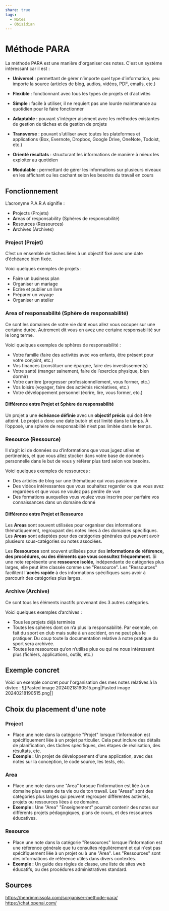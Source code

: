 ```yaml
---
share: true
tags:
  - Notes
  - Obisidian
---
```


# Méthode PARA
La méthode PARA est une manière d'organiser ces notes. C'est un système intéressant car il est :
- **Universel** : permettant de gérer n’importe quel type d’information, peu importe la source (articles de blog, audios, vidéos, PDF, emails, etc.)

- **Flexible** : fonctionnant avec tous les types de projets et d’activités 

- **Simple** : facile à utiliser, il ne requiert pas une lourde maintenance au quotidien pour le faire fonctionner

- **Adaptable** : pouvant s’intégrer aisément avec les méthodes existantes de gestion de tâches et de gestion de projets

- **Transverse** : pouvant s’utiliser avec toutes les plateformes et applications (Box, Evernote, Dropbox, Google Drive, OneNote, Todoist, etc.)

- **Orienté résultats** : structurant les informations de manière à mieux les exploiter au quotidien 

- **Modulable** : permettant de gérer les informations sur plusieurs niveaux en les affichant ou les cachant selon les besoins du travail en cours

## Fonctionnement

L’acronyme P.A.R.A signifie :
- **P**rojects (Projets)
- **A**reas of responsability (Sphères de responsabilité)
- **R**esources (Ressources)
- **A**rchives (Archives)

### Project (Projet)
C’est un ensemble de tâches liées à un objectif fixé avec une date d’échéance bien fixée. 

Voici quelques exemples de projets :
- Faire un business plan
- Organiser un mariage
- Ecrire et publier un livre
- Préparer un voyage
- Organiser un atelier

### Area of responsabilité (Sphère de responsabilité)

Ce sont les domaines de votre vie dont vous allez vous occuper sur une certaine durée. Autrement dit vous en avez une certaine responsabilité sur le long terme.

Voici quelques exemples de sphères de responsabilité :
- Votre famille (faire des activités avec vos enfants, être présent pour votre conjoint, etc.)
- Vos finances (constituer une épargne, faire des investissements)
- Votre santé (manger sainement, faire de l’exercice physique, bien dormir)
- Votre carrière (progresser professionnellement, vous former, etc.)
- Vos loisirs (voyager, faire des activités récréatives, etc.)
- Votre développement personnel (écrire, lire, vous former, etc.)

#### Différence entre Projet et Sphère de responsabilité

Un projet a une **échéance définie** avec un **objectif précis** qui doit être atteint. Le projet a donc une date butoir et est limité dans le temps. À l’opposé, une sphère de responsabilité n’est pas limitée dans le temps.

### Resource (Ressource)
Il s’agit ici de données ou d’informations que vous jugez utiles et pertinentes, et que vous allez stocker dans votre base de données personnelle dans le but de vous y référer plus tard selon vos besoins. 

Voici quelques exemples de ressources :
- Des articles de blog sur une thématique qui vous passionne
- Des vidéos intéressantes que vous souhaitez regarder ou que vous avez regardées et que vous ne voulez pas perdre de vue
- Des formations auxquelles vous voulez vous inscrire pour parfaire vos connaissances dans un domaine donné

#### Différence entre Projet et Ressource

Les **Areas** sont souvent utilisées pour organiser des informations thématiquement, regroupant des notes liées à des domaines spécifiques. Les **Areas** sont adaptées pour des catégories générales qui peuvent avoir plusieurs sous-catégories ou notes associées. 

Les **Ressources** sont souvent utilisées pour des **informations de référence, des procédures, ou des éléments que vous consultez fréquemment**. Si une note représente une **ressource isolée**, indépendante de catégories plus larges, elle peut être classée comme une "Ressource". Les "Ressources" facilitent l'**accès rapide** à des informations spécifiques sans avoir à parcourir des catégories plus larges.



### Archive (Archive)

Ce sont tous les éléments inactifs provenant des 3 autres catégories. 

Voici quelques exemples d’archives :
- Tous les projets déjà terminés
- Toutes les sphères dont on n’a plus la responsabilité. Par exemple, on fait du sport en club mais suite à un accident, on ne peut plus le pratiquer. Du coup toute la documentation relative à notre pratique du sport sera archivée.
- Toutes les ressources qu’on n’utilise plus ou qui ne nous intéressent plus (fichiers, applications, outils, etc.)

## Exemple concret

Voici un exemple concret pour l'organisation des mes notes relatives à la divtec :
![[Pasted image 20240218190515.png|Pasted image 20240218190515.png]]

## Choix du placement d'une note

### Project
- Place une note dans la catégorie "Projet" lorsque l'information est spécifiquement liée à un projet particulier. Cela peut inclure des détails de planification, des tâches spécifiques, des étapes de réalisation, des résultats, etc.
- **Exemple :** Un projet de développement d'une application, avec des notes sur la conception, le code source, les tests, etc.

### Area
- Place une note dans une "Area" lorsque l'information est liée à un domaine plus vaste de ta vie ou de ton travail. Les "Areas" sont des catégories plus larges qui peuvent regrouper différentes activités, projets ou ressources liées à ce domaine.
- **Exemple :** Une "Area" "Enseignement" pourrait contenir des notes sur différents projets pédagogiques, plans de cours, et des ressources éducatives.

### Resource
- Place une note dans la catégorie "Ressources" lorsque l'information est une référence générale que tu consultes régulièrement et qui n'est pas spécifiquement liée à un projet ou à une "Area". Les "Ressources" sont des informations de référence utiles dans divers contextes.
- **Exemple :** Un guide des règles de classe, une liste de sites web éducatifs, ou des procédures administratives standard.

## Sources
https://henrimmissola.com/sorganiser-methode-para/
https://chat.openai.com/